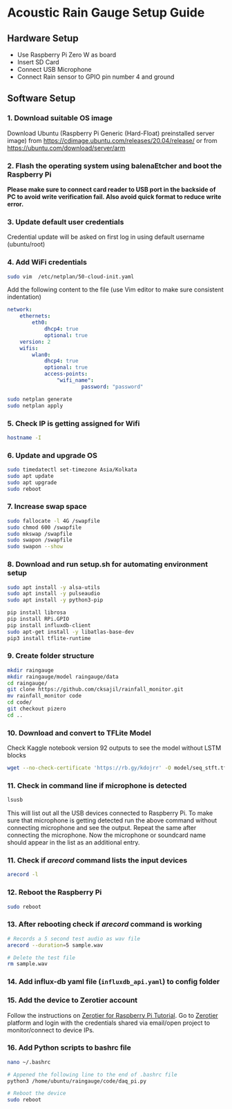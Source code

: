 # Acoustic Rain Gauge Setup Guide

## Hardware Setup
- Use Raspberry Pi Zero W as board 
- Insert SD Card
- Connect USB Microphone
- Connect Rain sensor to GPIO pin number 4 and ground

## Software Setup
### 1. Download suitable OS image
Download Ubuntu (Raspberry Pi Generic (Hard-Float) preinstalled server image) from https://cdimage.ubuntu.com/releases/20.04/release/ or from https://ubuntu.com/download/server/arm

### 2. Flash the operating system using balenaEtcher and boot the Raspberry Pi
**Please make sure to connect card reader to USB port in the backside of PC to avoid write verification fail. Also avoid quick format to reduce write error.**
### 3. Update default user credentials
Credential update will be asked on first log in using default username (ubuntu/root)
### 4. Add WiFi credentials
```bash
sudo vim  /etc/netplan/50-cloud-init.yaml
```
Add the following content to the file (use Vim editor to make sure consistent indentation)
```yaml
network:
    ethernets:
        eth0:
            dhcp4: true
            optional: true
    version: 2
    wifis:
        wlan0:
            dhcp4: true
            optional: true
            access-points:
                "wifi_name":
                        password: "password"

```
```bash
sudo netplan generate
sudo netplan apply
```
### 5. Check IP is getting assigned for Wifi

```bash
hostname -I
```

### 6. Update and upgrade OS

```bash
sudo timedatectl set-timezone Asia/Kolkata
sudo apt update
sudo apt upgrade
sudo reboot
```

### 7. Increase swap space
```bash
sudo fallocate -l 4G /swapfile
sudo chmod 600 /swapfile
sudo mkswap /swapfile
sudo swapon /swapfile
sudo swapon --show
```

### 8. Download and run setup.sh for automating environment setup

```bash
sudo apt install -y alsa-utils
sudo apt install -y pulseaudio
sudo apt install -y python3-pip
```

```bash
pip install librosa
pip install RPi.GPIO
pip install influxdb-client
sudo apt-get install -y libatlas-base-dev
pip3 install tflite-runtime
```
### 9. Create folder structure
```bash
mkdir raingauge
mkdir raingauge/model raingauge/data
cd raingauge/
git clone https://github.com/cksajil/rainfall_monitor.git
mv rainfall_monitor code
cd code/
git checkout pizero
cd ..
```

### 10. Download and convert to TFLite Model
Check Kaggle notebook version 92 outputs to see the model without LSTM blocks
```bash
wget --no-check-certificate 'https://rb.gy/kdojrr' -O model/seq_stft.tflite
```


### 11. Check in command line if microphone is detected
```bash
lsusb
```
This will list out all the USB devices connected to Raspberry Pi. To make sure that microphone is getting detected run the above command without connecting microphone and see the output. Repeat the same after connecting the microphone. Now the microphone or soundcard name should appear in the list as an additional entry.

### 11. Check if $arecord$ command lists the input devices
```bash
arecord -l
```

### 12. Reboot the Raspberry Pi
```bash
sudo reboot
```

### 13. After rebooting check if $arecord$ command is working
```bash
# Records a 5 second test audio as wav file
arecord --duration=5 sample.wav

# Delete the test file
rm sample.wav
```

### 14. Add influx-db yaml file (`influxdb_api.yaml`) to config folder

### 15. Add the device to Zerotier account

Follow the instructions on [Zerotier for Raspberry Pi Tutorial](https://pimylifeup.com/raspberry-pi-zerotier/). Go to  [Zerotier](https://my.zerotier.com/) platform and login with the credentials shared via email/open project to monitor/connect to device IPs.

### 16. Add Python scripts to bashrc file  

```bash
nano ~/.bashrc

# Appened the following line to the end of .bashrc file
python3 /home/ubuntu/raingauge/code/daq_pi.py

# Reboot the device
sudo reboot
```


